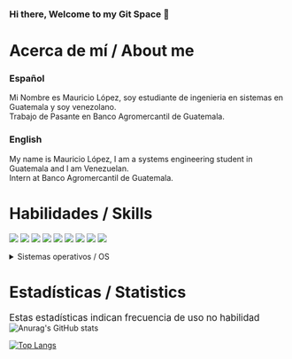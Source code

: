 ### Hi there, Welcome to my Git Space 👋

<!--
**ImMaur0103/ImMaur0103** is a ✨ _special_ ✨ repository because its `README.md` (this file) appears on your GitHub profile.

Here are some ideas to get you started:

- 🔭 I’m currently working on ...
- 🌱 I’m currently learning ...
- 👯 I’m looking to collaborate on ...
- 🤔 I’m looking for help with ...
- 💬 Ask me about ...
- 📫 How to reach me: ...
- 😄 Pronouns: ...
- ⚡ Fun fact: ...
-->
# Acerca de mí / About me
### Español
Mi Nombre es Mauricio López, soy estudiante de ingenieria en sistemas en Guatemala y soy venezolano.<br/>
Trabajo de Pasante en Banco Agromercantil de Guatemala.<br/>
### English
My name is Mauricio López, I am a systems engineering student in Guatemala and I am Venezuelan. <br/>
Intern at Banco Agromercantil de Guatemala. <br/>
# Habilidades / Skills
<img src="https://img.shields.io/badge/-C%23-blueviolet" /> <img src="https://img.shields.io/badge/-C%2B%2B-FF1A6D" /> <img src="https://img.shields.io/badge/-C-00EFFA" /> <img src="https://img.shields.io/badge/-Python-D1F700" /> <img src="https://img.shields.io/badge/-Unity-brightgreen" /> <img src="https://img.shields.io/badge/-CONSTRUCT%203-%2308DCD6" /> <img src="https://img.shields.io/badge/-HTML-8000BC" /> <img src="https://img.shields.io/badge/-CSS-A913C8" /> <img src="https://img.shields.io/badge/-Power%20Automate-%230013FF%20" />


<details>
    <summary>Sistemas operativos / OS</summary>
    <ul>
      <li>Windows</li>
      <li>Ubuntu</li>
      <li>Rasberry PI OS</Li>
    </ul>
</details>

# Estadísticas / Statistics
<BIG> Estas estadísticas indican frecuencia de uso no habilidad </BIG>
<br>
![Anurag's GitHub stats](https://github-readme-stats.vercel.app/api?username=ImMaur0103&bg_color=30,56CCF2,904e95&title_color=fff&text_color=fff)

[![Top Langs](https://github-readme-stats.vercel.app/api/top-langs/?username=ImMaur0103&bg_color=30,56CCF2,904e95&title_color=fff&text_color=fff&langs_count=8)](https://github.com/anuraghazra/github-readme-stats)
